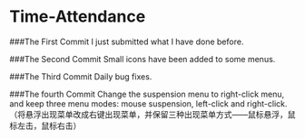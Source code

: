 # Time-Attendance
###The First Commit
I just submitted what I have done before.

###The Second Commit
Small icons have been added to some menus.

###The Third Commit
Daily bug fixes.

###The fourth Commit
Change the suspension menu to right-click menu, and keep three menu modes: mouse suspension, left-click and right-click.
（将悬浮出现菜单改成右键出现菜单，并保留三种出现菜单方式——鼠标悬浮，鼠标左击，鼠标右击）
